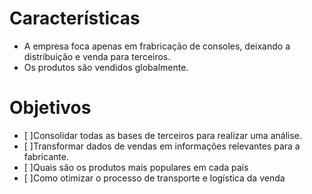 # Características

- A empresa foca apenas em frabricação de consoles, deixando a distribuição e venda para terceiros.
- Os produtos são vendidos globalmente. 

# Objetivos
 
- [ ]Consolidar todas as bases de terceiros para realizar uma análise.
- [ ]Transformar dados de vendas em informações relevantes para a fabricante.
- [ ]Quais são os produtos mais populares em cada país
- [ ]Como otimizar o processo de transporte e logística da venda